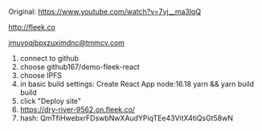 Original: https://www.youtube.com/watch?v=7vj__ma3lqQ

http://fleek.co

jmuvoqjbpxzuximdnc@tmmcv.com

1. connect to github
2. choose github167/demo-fleek-react
2. choose IPFS
3. in basic build settings:
Create React App
node:16.18
yarn && yarn build
build
4. click "Deploy site"
5. https://dry-river-9562.on.fleek.co/
6. hash: QmTfiHwebxrFDswbNwXAudYPiqTEe43VitX4tiQsGt58wN
